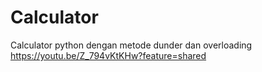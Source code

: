 # Calculator
Calculator python dengan metode dunder dan overloading
https://youtu.be/Z_794vKtKHw?feature=shared

